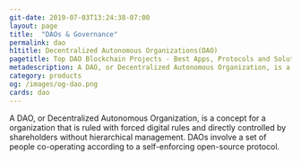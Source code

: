 ```yaml
---
git-date: 2019-07-03T13:24:38-07:00
layout: page
title:  "DAOs & Governance"
permalink: dao
h1title: Decentralized Autonomous Organizations(DAO)
pagetitle: Top DAO Blockchain Projects - Best Apps, Protocols and Solutions     
metadescription: A DAO, or Decentralized Autonomous Organization, is a concept for a company that is ruled with forced digital rules and directly controlled by shareholders without hierarchical management.
category: products
og: /images/og-dao.png
cards: dao
---
```

A DAO, or Decentralized Autonomous Organization, is a concept for a organization that is ruled with forced digital rules and directly controlled by shareholders without hierarchical management. DAOs involve a set of people co-operating according to a self-enforcing open-source protocol.
